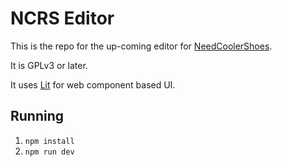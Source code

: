 # NCRS Editor

This is the repo for the up-coming editor for [NeedCoolerShoes](https://needcoolershoes.com).

It is GPLv3 or later.

It uses [Lit](https://lit.dev) for web component based UI.

## Running
1. `npm install`
2. `npm run dev`